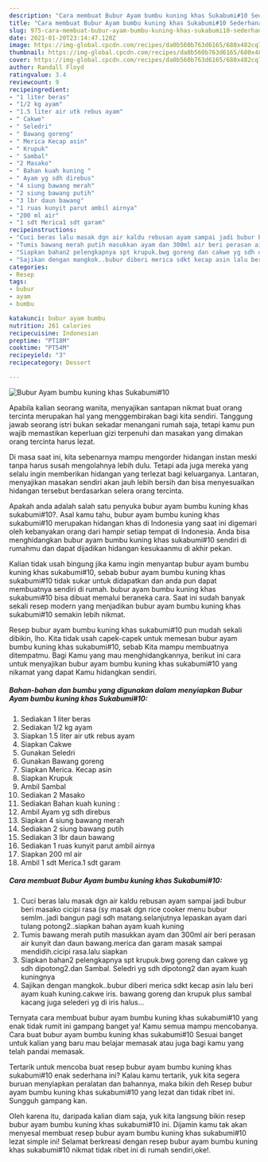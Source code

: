 ```yaml
---
description: "Cara membuat Bubur Ayam bumbu kuning khas Sukabumi#10 Sederhana dan Mudah Dibuat"
title: "Cara membuat Bubur Ayam bumbu kuning khas Sukabumi#10 Sederhana dan Mudah Dibuat"
slug: 975-cara-membuat-bubur-ayam-bumbu-kuning-khas-sukabumi10-sederhana-dan-mudah-dibuat
date: 2021-01-20T23:14:47.120Z
image: https://img-global.cpcdn.com/recipes/da0b560b763d6165/680x482cq70/bubur-ayam-bumbu-kuning-khas-sukabumi10-foto-resep-utama.jpg
thumbnail: https://img-global.cpcdn.com/recipes/da0b560b763d6165/680x482cq70/bubur-ayam-bumbu-kuning-khas-sukabumi10-foto-resep-utama.jpg
cover: https://img-global.cpcdn.com/recipes/da0b560b763d6165/680x482cq70/bubur-ayam-bumbu-kuning-khas-sukabumi10-foto-resep-utama.jpg
author: Randall Floyd
ratingvalue: 3.4
reviewcount: 9
recipeingredient:
- "1 liter beras"
- "1/2 kg ayam"
- "1.5 liter air utk rebus ayam"
- " Cakwe"
- " Seledri"
- " Bawang goreng"
- " Merica Kecap asin"
- " Krupuk"
- " Sambal"
- "2 Masako"
- " Bahan kuah kuning "
- " Ayam yg sdh direbus"
- "4 siung bawang merah"
- "2 siung bawang putih"
- "3 lbr daun bawang"
- "1 ruas kunyit parut ambil airnya"
- "200 ml air"
- "1 sdt Merica1 sdt garam"
recipeinstructions:
- "Cuci beras lalu masak dgn air kaldu rebusan ayam sampai jadi bubur beri masako cicipi rasa (sy masak dgn rice cooker menu bubur semlm..jadi bangun pagi sdh matang.selanjutnya lepaskan ayam dari tulang potong2..siapkan bahan ayam kuah kuning"
- "Tumis bawang merah putih masukkan ayam dan 300ml air beri perasan air kunyit dan daun bawang.merica dan garam masak sampai mendidih.cicipi rasa.lalu siapkan"
- "Siapkan bahan2 pelengkapnya spt krupuk.bwg goreng dan cakwe yg sdh dipotong2.dan Sambal. Seledri yg sdh dipotong2 dan ayam kuah kuningnya"
- "Sajikan dengan mangkok..bubur diberi merica sdkt kecap asin lalu beri ayam kuah kuning.cakwe iris. bawang goreng dan krupuk plus sambal kacang juga selederi yg di iris halus..."
categories:
- Resep
tags:
- bubur
- ayam
- bumbu

katakunci: bubur ayam bumbu 
nutrition: 261 calories
recipecuisine: Indonesian
preptime: "PT18M"
cooktime: "PT54M"
recipeyield: "3"
recipecategory: Dessert

---
```



![Bubur Ayam bumbu kuning khas Sukabumi#10](https://img-global.cpcdn.com/recipes/da0b560b763d6165/680x482cq70/bubur-ayam-bumbu-kuning-khas-sukabumi10-foto-resep-utama.jpg)

Apabila kalian seorang wanita, menyajikan santapan nikmat buat orang tercinta merupakan hal yang menggembirakan bagi kita sendiri. Tanggung jawab seorang istri bukan sekadar menangani rumah saja, tetapi kamu pun wajib memastikan keperluan gizi terpenuhi dan masakan yang dimakan orang tercinta harus lezat.

Di masa  saat ini, kita sebenarnya mampu mengorder hidangan instan meski tanpa harus susah mengolahnya lebih dulu. Tetapi ada juga mereka yang selalu ingin memberikan hidangan yang terlezat bagi keluarganya. Lantaran, menyajikan masakan sendiri akan jauh lebih bersih dan bisa menyesuaikan hidangan tersebut berdasarkan selera orang tercinta. 



Apakah anda adalah salah satu penyuka bubur ayam bumbu kuning khas sukabumi#10?. Asal kamu tahu, bubur ayam bumbu kuning khas sukabumi#10 merupakan hidangan khas di Indonesia yang saat ini digemari oleh kebanyakan orang dari hampir setiap tempat di Indonesia. Anda bisa menghidangkan bubur ayam bumbu kuning khas sukabumi#10 sendiri di rumahmu dan dapat dijadikan hidangan kesukaanmu di akhir pekan.

Kalian tidak usah bingung jika kamu ingin menyantap bubur ayam bumbu kuning khas sukabumi#10, sebab bubur ayam bumbu kuning khas sukabumi#10 tidak sukar untuk didapatkan dan anda pun dapat membuatnya sendiri di rumah. bubur ayam bumbu kuning khas sukabumi#10 bisa dibuat memalui beraneka cara. Saat ini sudah banyak sekali resep modern yang menjadikan bubur ayam bumbu kuning khas sukabumi#10 semakin lebih nikmat.

Resep bubur ayam bumbu kuning khas sukabumi#10 pun mudah sekali dibikin, lho. Kita tidak usah capek-capek untuk memesan bubur ayam bumbu kuning khas sukabumi#10, sebab Kita mampu membuatnya ditempatmu. Bagi Kamu yang mau menghidangkannya, berikut ini cara untuk menyajikan bubur ayam bumbu kuning khas sukabumi#10 yang nikamat yang dapat Kamu hidangkan sendiri.

<!--inarticleads1-->

##### Bahan-bahan dan bumbu yang digunakan dalam menyiapkan Bubur Ayam bumbu kuning khas Sukabumi#10:

1. Sediakan 1 liter beras
1. Sediakan 1/2 kg ayam
1. Siapkan 1.5 liter air utk rebus ayam
1. Siapkan  Cakwe
1. Gunakan  Seledri
1. Gunakan  Bawang goreng
1. Siapkan  Merica. Kecap asin
1. Siapkan  Krupuk
1. Ambil  Sambal
1. Sediakan 2 Masako
1. Sediakan  Bahan kuah kuning :
1. Ambil  Ayam yg sdh direbus
1. Siapkan 4 siung bawang merah
1. Sediakan 2 siung bawang putih
1. Sediakan 3 lbr daun bawang
1. Sediakan 1 ruas kunyit parut ambil airnya
1. Siapkan 200 ml air
1. Ambil 1 sdt Merica.1 sdt garam




<!--inarticleads2-->

##### Cara membuat Bubur Ayam bumbu kuning khas Sukabumi#10:

1. Cuci beras lalu masak dgn air kaldu rebusan ayam sampai jadi bubur beri masako cicipi rasa (sy masak dgn rice cooker menu bubur semlm..jadi bangun pagi sdh matang.selanjutnya lepaskan ayam dari tulang potong2..siapkan bahan ayam kuah kuning
1. Tumis bawang merah putih masukkan ayam dan 300ml air beri perasan air kunyit dan daun bawang.merica dan garam masak sampai mendidih.cicipi rasa.lalu siapkan
1. Siapkan bahan2 pelengkapnya spt krupuk.bwg goreng dan cakwe yg sdh dipotong2.dan Sambal. Seledri yg sdh dipotong2 dan ayam kuah kuningnya
1. Sajikan dengan mangkok..bubur diberi merica sdkt kecap asin lalu beri ayam kuah kuning.cakwe iris. bawang goreng dan krupuk plus sambal kacang juga selederi yg di iris halus...




Ternyata cara membuat bubur ayam bumbu kuning khas sukabumi#10 yang enak tidak rumit ini gampang banget ya! Kamu semua mampu mencobanya. Cara buat bubur ayam bumbu kuning khas sukabumi#10 Sesuai banget untuk kalian yang baru mau belajar memasak atau juga bagi kamu yang telah pandai memasak.

Tertarik untuk mencoba buat resep bubur ayam bumbu kuning khas sukabumi#10 enak sederhana ini? Kalau kamu tertarik, yuk kita segera buruan menyiapkan peralatan dan bahannya, maka bikin deh Resep bubur ayam bumbu kuning khas sukabumi#10 yang lezat dan tidak ribet ini. Sungguh gampang kan. 

Oleh karena itu, daripada kalian diam saja, yuk kita langsung bikin resep bubur ayam bumbu kuning khas sukabumi#10 ini. Dijamin kamu tak akan menyesal membuat resep bubur ayam bumbu kuning khas sukabumi#10 lezat simple ini! Selamat berkreasi dengan resep bubur ayam bumbu kuning khas sukabumi#10 nikmat tidak ribet ini di rumah sendiri,oke!.

